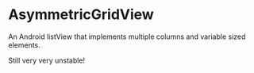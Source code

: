 # AsymmetricGridView

An Android listView that implements multiple columns and variable sized elements.

Still very very unstable!